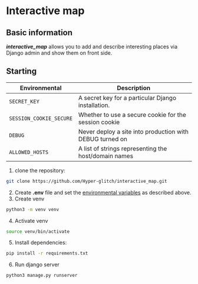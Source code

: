 # Interactive map

## Basic information

***interactive_map*** allows you to add and describe interesting places via Django admin and show them on front side.

## Starting

| Environmental           | Description                                             |
|-------------------------|---------------------------------------------------------|
| `SECRET_KEY`            | A secret key for a particular Django installation.      |
| `SESSION_COOKIE_SECURE` | Whether to use a secure cookie for the session cookie   |
| `DEBUG`                 | Never deploy a site into production with DEBUG turned on|
| `ALLOWED_HOSTS`         | A list of strings representing the host/domain names    |

1. clone the repository:
```bash
git clone https://github.com/Hyper-glitch/interactive_map.git
```
2. Create **.env** file and set the <ins>environmental variables</ins> as described above.
3. Create venv
```bash
python3 -m venv venv
```
4. Activate venv
```bash
source venv/bin/activate
```
5. Install dependencies:
```bash
pip install -r requirements.txt
```
6. Run django server
```bash
python3 manage.py runserver
```

